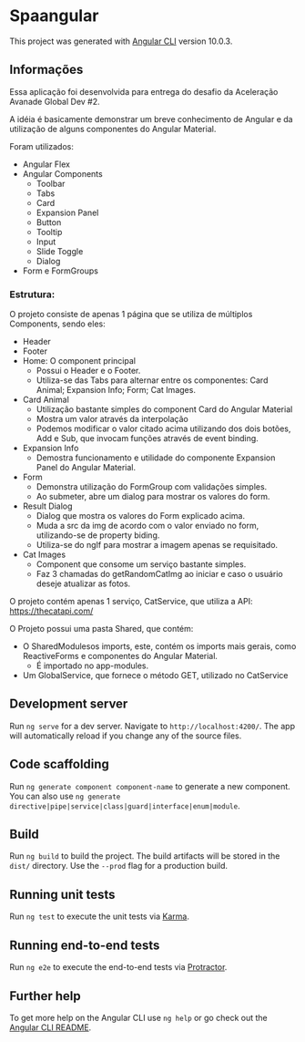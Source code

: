 # Spaangular

This project was generated with [Angular CLI](https://github.com/angular/angular-cli) version 10.0.3.

## Informações
Essa aplicação foi desenvolvida para entrega do desafio da Aceleração Avanade Global Dev #2.

A idéia é basicamente demonstrar um breve conhecimento de Angular e da utilização de alguns componentes do Angular Material.

Foram utilizados:
* Angular Flex
* Angular Components
    * Toolbar
    * Tabs
    * Card
    * Expansion Panel
    * Button
    * Tooltip
    * Input
    * Slide Toggle
    * Dialog
* Form e FormGroups

### Estrutura:

O projeto consiste de apenas 1 página que se utiliza de múltiplos Components, sendo eles:
* Header
* Footer
* Home: O component principal
    * Possui o Header e o Footer.
    * Utiliza-se das Tabs para alternar entre os componentes: Card Animal; Expansion Info; Form; Cat Images.
* Card Animal
    * Utilização bastante simples do component Card do Angular Material
    * Mostra um valor através da interpolação
    * Podemos modificar o valor citado acima utilizando dos dois botões, Add e Sub, que invocam funções através de event binding.
* Expansion Info
    * Demostra funcionamento e utilidade do componente Expansion Panel do Angular Material.
* Form
    * Demonstra utilização do FormGroup com validações simples.
    * Ao submeter, abre um dialog para mostrar os valores do form.
* Result Dialog
    * Dialog que mostra os valores do Form explicado acima.
    * Muda a src da img de acordo com o valor enviado no form, utilizando-se de property biding.
    * Utiliza-se do ngIf para mostrar a imagem apenas se requisitado.
* Cat Images
    * Component que consome um serviço bastante simples.
    * Faz 3 chamadas do getRandomCatImg ao iniciar e caso o usuário deseje atualizar as fotos.

O projeto contém apenas 1 serviço, CatService, que utiliza a API: https://thecatapi.com/

O Projeto possui uma pasta Shared, que contém:
* O SharedModulesos imports, este, contém os imports mais gerais, como ReactiveForms e componentes do Angular Material.
    * É importado no app-modules. 
* Um GlobalService, que fornece o método GET, utilizado no CatService

## Development server

Run `ng serve` for a dev server. Navigate to `http://localhost:4200/`. The app will automatically reload if you change any of the source files.

## Code scaffolding

Run `ng generate component component-name` to generate a new component. You can also use `ng generate directive|pipe|service|class|guard|interface|enum|module`.

## Build

Run `ng build` to build the project. The build artifacts will be stored in the `dist/` directory. Use the `--prod` flag for a production build.

## Running unit tests

Run `ng test` to execute the unit tests via [Karma](https://karma-runner.github.io).

## Running end-to-end tests

Run `ng e2e` to execute the end-to-end tests via [Protractor](http://www.protractortest.org/).

## Further help

To get more help on the Angular CLI use `ng help` or go check out the [Angular CLI README](https://github.com/angular/angular-cli/blob/master/README.md).
